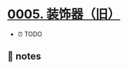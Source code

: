 # [0005. 装饰器（旧）](https://github.com/tnotesjs/TNotes.typescript/tree/main/notes/0005.%20%E8%A3%85%E9%A5%B0%E5%99%A8%EF%BC%88%E6%97%A7%EF%BC%89)

- ⏰ TODO

## 📒 notes
